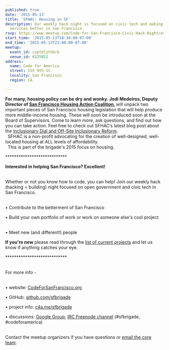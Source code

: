```yaml
---
published: true
date: '2015-05-13'
title: 'SFHAC: Housing in SF'
description: Our weekly hack night is focused on civic tech and making government
  services better in San Francisco
rsvp: https://www.meetup.com/Code-for-San-Francisco-Civic-Hack-Night/events/221843059/
start_time: '2015-05-13T18:30:00-07:00'
end_time: '2015-05-13T21:00:00-07:00'
meetup:
  event_id: csptdlythbrb
  venue_id: 6325852
address:
  name: Code for America
  street: 155 9th St.
  locality: San Francisco
  region: CA

---
```

<!-- imported via scripts/generate-events-from-meetup -->
<p><b>For many, housing policy can be dry and wonky. Jodi Medeiros, Deputy Director of <a href="http://www.sfhac.org/">San Francisco Housing Action Coalition</a>, </b>will unpack two important pieces of San Francisco housing legislation that will help produce more middle-income housing. These will soon be introduced soon at the Board of Supervisors. Come to learn more, ask questions, and find out how you can take action. Feel free to check out SFHAC’s latest blog post about the <a href="http://www.sfhac.org/housing-policy-update/">Inclusionary Dial and Off-Site Inclusionary Reform</a>.<br/> 
SFHAC is a non-profit advocating for the creation of well-designed, well-located housing at ALL levels of affordability.<br/> 
This is part of the brigade's 2015 focus on housing.<b><br/></b></p> <p>****************************<b><br/></b></p> <p><b>Interested in helping San Francisco? Excellent! </b></p> <p><br/>Whether or not you know how to code, you can help! Join our weekly hack (hacking = building) night focused on open government and civic tech in San Francisco.</p> <p><br/>• Contribute to the betterment of San Francisco</p> <p>• Build your own portfolio of work or work on someone else's cool project</p> <p><br/>• Meet new (and different!) people</p> <p><b>If you're new</b> please read through the <a href="http://codeforsanfrancisco.org/projects/">list of current projects</a> and let us know if anything catches your eye.</p> <p>****************************</p> <p><br/>For more info -</p> <p><br/>• website: <a href="http://www.codeforsanfrancisco.org">CodeForSanFrancisco.org</a></p> <p>• GitHub: <a href="https://www.github.com/sfbrigade">github.com/sfbrigade</a></p> <p>• project info: <a href="http://c4a.me/sfbrigade">c4a.me/sfbrigade</a></p> <p>• discussions: <a href="https://groups.google.com/forum/#!forum/code-for-san-francisco">Google Group</a>, <a href="http://webchat.freenode.net/">IRC Freenode channel</a> (#sfbrigade, #codeforamerica)</p> <p><br/>Contact the meetup organizers if you have questions or <a href="mailto:[masked]">email the core team</a>.</p> 
